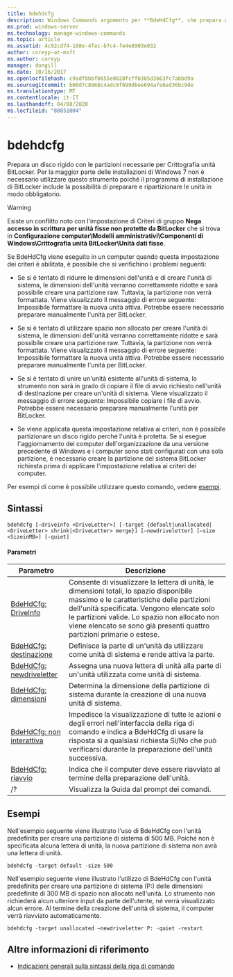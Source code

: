 ```yaml
---
title: bdehdcfg
description: Windows Commands argomento per **BdeHdCfg**, che prepara un disco rigido con le partizioni necessarie per crittografia unità BitLocker.
ms.prod: windows-server
ms.technology: manage-windows-commands
ms.topic: article
ms.assetid: 4c92cd74-188e-4fec-b7c4-fe4e8903e032
author: coreyp-at-msft
ms.author: coreyp
manager: dongill
ms.date: 10/16/2017
ms.openlocfilehash: c9adf8bbfb655e0820fcff6385d3663fc7abbd9a
ms.sourcegitcommit: b00d7c8968c4adc8f699dbee694afe6ed36bc9de
ms.translationtype: MT
ms.contentlocale: it-IT
ms.lasthandoff: 04/08/2020
ms.locfileid: "80851004"
---
```

# <a name="bdehdcfg"></a>bdehdcfg

Prepara un disco rigido con le partizioni necessarie per Crittografia unità BitLocker. Per la maggior parte delle installazioni di Windows 7 non è necessario utilizzare questo strumento poiché il programma di installazione di BitLocker include la possibilità di preparare e ripartizionare le unità in modo obbligatorio.

> [!WARNING]
> Esiste un conflitto noto con l'impostazione di Criteri di gruppo **Nega accesso in scrittura per unità fisse non protette da BitLocker** che si trova in **Configurazione computer\Modelli amministrativi\Componenti di Windows\Crittografia unità BitLocker\Unità dati fisse**.
>
>Se BdeHdCfg viene eseguito in un computer quando questa impostazione dei criteri è abilitata, è possibile che si verifichino i problemi seguenti:
>
>- Se si è tentato di ridurre le dimensioni dell'unità e di creare l'unità di sistema, le dimensioni dell'unità verranno correttamente ridotte e sarà possibile creare una partizione raw. Tuttavia, la partizione non verrà formattata. Viene visualizzato il messaggio di errore seguente: Impossibile formattare la nuova unità attiva. Potrebbe essere necessario preparare manualmente l'unità per BitLocker.
>
>- Se si è tentato di utilizzare spazio non allocato per creare l'unità di sistema, le dimensioni dell'unità verranno correttamente ridotte e sarà possibile creare una partizione raw. Tuttavia, la partizione non verrà formattata. Viene visualizzato il messaggio di errore seguente: Impossibile formattare la nuova unità attiva. Potrebbe essere necessario preparare manualmente l'unità per BitLocker.
>
>- Se si è tentato di unire un'unità esistente all'unità di sistema, lo strumento non sarà in grado di copiare il file di avvio richiesto nell'unità di destinazione per creare un'unità di sistema. Viene visualizzato il messaggio di errore seguente: Impossibile copiare i file di avvio. Potrebbe essere necessario preparare manualmente l'unità per BitLocker.
>
>- Se viene applicata questa impostazione relativa ai criteri, non è possibile partizionare un disco rigido perché l'unità è protetta. Se si esegue l'aggiornamento dei computer dell'organizzazione da una versione precedente di Windows e i computer sono stati configurati con una sola partizione, è necessario creare la partizione del sistema BitLocker richiesta prima di applicare l'impostazione relativa ai criteri dei computer.

Per esempi di come è possibile utilizzare questo comando, vedere [esempi](#BKMK_Examples).

## <a name="syntax"></a>Sintassi

```
bdehdcfg [–driveinfo <DriveLetter>] [-target {default|unallocated|<DriveLetter> shrink|<DriveLetter> merge}] [–newdriveletter] [–size <SizeinMB>] [-quiet]
```

#### <a name="parameters"></a>Parametri

| Parametro | Descrizione |
| --------- |----------- |
| [BdeHdCfg: DriveInfo](bdehdcfg-driveinfo.md) | Consente di visualizzare la lettera di unità, le dimensioni totali, lo spazio disponibile massimo e le caratteristiche delle partizioni dell'unità specificata. Vengono elencate solo le partizioni valide. Lo spazio non allocato non viene elencato se sono già presenti quattro partizioni primarie o estese. |
| [BdeHdCfg: destinazione](bdehdcfg-target.md) | Definisce la parte di un'unità da utilizzare come unità di sistema e rende attiva la parte. |
| [BdeHdCfg: newdriveletter](bdehdcfg-newdriveletter.md) | Assegna una nuova lettera di unità alla parte di un'unità utilizzata come unità di sistema. |
| [BdeHdCfg: dimensioni](bdehdcfg-size.md) | Determina la dimensione della partizione di sistema durante la creazione di una nuova unità di sistema. |
| [BdeHdCfg: non interattiva](bdehdcfg-quiet.md) | Impedisce la visualizzazione di tutte le azioni e degli errori nell'interfaccia della riga di comando e indica a BdeHdCfg di usare la risposta sì a qualsiasi richiesta Sì/No che può verificarsi durante la preparazione dell'unità successiva. |
| [BdeHdCfg: riavvio](bdehdcfg-restart.md) | Indica che il computer deve essere riavviato al termine della preparazione dell'unità. |
| /? | Visualizza la Guida dal prompt dei comandi. |

## <a name="examples"></a><a name=BKMK_Examples></a>Esempi

Nell'esempio seguente viene illustrato l'uso di BdeHdCfg con l'unità predefinita per creare una partizione di sistema di 500 MB. Poiché non è specificata alcuna lettera di unità, la nuova partizione di sistema non avrà una lettera di unità.

```
bdehdcfg -target default -size 500
```

Nell'esempio seguente viene illustrato l'utilizzo di BdeHdCfg con l'unità predefinita per creare una partizione di sistema (P:) delle dimensioni predefinite di 300 MB di spazio non allocato nell'unità. Lo strumento non richiederà alcun ulteriore input da parte dell'utente, né verrà visualizzato alcun errore. Al termine della creazione dell'unità di sistema, il computer verrà riavviato automaticamente.

```
bdehdcfg -target unallocated –newdriveletter P: -quiet -restart
```

## <a name="additional-references"></a>Altre informazioni di riferimento

- [Indicazioni generali sulla sintassi della riga di comando](command-line-syntax-key.md)